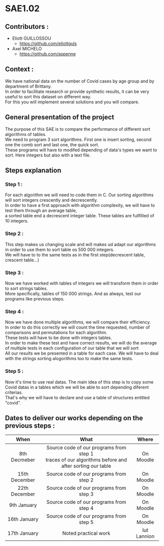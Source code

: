 # SAE1.02

## Contributors :
- Eliott GUILLOSSOU
  - https://github.com/eliottguls
- Axel MICHELO
  - https://github.com/aspenne

## Context : 
We have national data on the number of Covid cases by age group and
by department of Brittany. <br>In order to facilitate research or provide
synthetic results, it can be very useful to sort this dataset on
different way. <br>For this you will implement several solutions and you will
compare.

## General presentation of the project
The purpose of this SAE is to compare the performance of different sort algorithms
of tables.<br>
We need to program 3 sort algorithms. First one is insert sorting, second one the comb sort and last one, the quick sort. <br>
These programs will have to modifed depending of data's types we want to sort. Here integers but also with a text file.

## Steps explanation 
### Step 1 : 
For each algorithm we will need to code them in C. Our sorting algorithms will sort integers crescently and decrescently. <br>
In order to have a first approach with algorithm complexity, we will have to test them through an average table, <br>
a sorted table end a decrescent integer table. These tables are fullfilled of 10 integers.

### Step 2 :
This step makes us changing scale and will makes ud adapt our algorithms in order to use them to sort table os 500 000 integers.<br> 
We will have to to the same tests as in the first step(decrescent table, crescent table...)

### Step 3 :
Now we have worked with tables of integers we will transform them in order to sort strings tables.<br>
More specifically, tables of 150 000 strings. And as always, test our programs like previous steps.

### Step 4 :
Now we have done multiple algorithms, we will compare their efficiency.<br> 
In order to do this correctly we will count the time requested, number of comparisons and permutations for each algorithm.<br>
These tests will have to be done with integers tables. <br>
In order to make these test and have correct results, we will do the average of multiple tests in each configuration of our table that we will sort<br>
All our results we be presented in a table for each case. We will have to deal with the strings sorting alogorithms too to make the same tests.

### Step 5 :
Now it's time to use real datas. The main idea of this step is to copy some Covid datas in a tables which we will be able to sort depending diferent criterias.<br> That's why we will have to declare and use a table of structures entitled "covid".


## Dates to deliver our works depending on the previous steps :
|When|What|Where|
|:---:|:---:|:---:|
|8th Decmeber|Source code of our programs from step 1 <br> traces of our algorithms before and after sorting our table |On Moodle|
|15th December|Source code of our programs from step 2|On Moodle|
|22th December|Source code of our programs from step 3|On Moodle|
|9th January|Source code of our programs from step 4|On Moodle|
|16th January|Source code of our programs from step 5|On Moodle|
|17th January|Noted practical work| Iut Lannion |.

